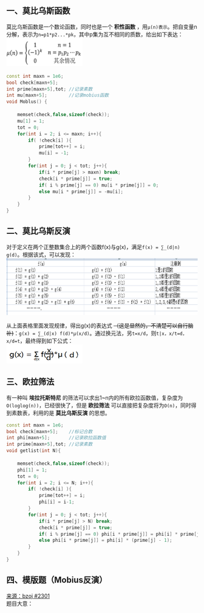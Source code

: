 ## 一、莫比乌斯函数
莫比乌斯函数是一个数论函数，同时也是一个 **积性函数** ，用`μ(n)表示`。把自变量n分解，表示为`n=p1*p2...*pk`，其中p集为互不相同的质数，给出如下表达：
<img src="_image/mobius_1.png" width="200" height="75" />
```c++
const int maxn = 1e6;
bool check[maxn+5];
int prime[maxn+5],tot; //记录素数
int mu[maxn+5];        //记录mobius函数
void Moblus() {

    memset(check,false,sizeof(check));
    mu[1] = 1;
    tot = 0;
    for(int i = 2; i <= maxn; i++){
        if( !check[i] ){
            prime[tot++] = i;
            mu[i] = -1;
        }
        for(int j = 0; j < tot; j++){
            if(i * prime[j] > maxn) break;
            check[i * prime[j]] = true;
            if( i % prime[j] == 0) mu[i * prime[j]] = 0;
            else mu[i * prime[j]] = -mu[i];
        }
    }
}
```
## 二、莫比乌斯反演
对于定义在两个正整数集合上的两个函数f(x)与g(x)，满足`f(x) = ∑_(d|n) g(d)`。根据该式，可以发现：
<img src="_image/mobius_2.png" width="600" height="150" />

从上面表格里面发现规律，得出g(x)的表达式  ~~（这是显然的，不清楚可以自行脑补)~~：`g(x) = ∑_(d|x) f(d)*μ(x/d)`。通过换元法，另`t=x/d`，则`t|x，x/t=d，x/d=t`，最终得到如下公式：
<br><img src="_image/mobius_3.png" width="200" height="50" />
## 三、欧拉筛法
有一种叫 **埃拉托斯特尼** 的筛法可以求出1~n内的所有欧拉函数值，复杂度为`O(loglog(n))`，已经很快了，但是 **欧拉筛法** 可以直接把复杂度将为`O(n)`，同时得到素数表，利用的是 **莫比乌斯反演** 的思想。
```c++
const int maxn = 1e6;
bool check[maxn+5];    //标记合数
int phi[maxn+5];       //记录欧拉函数值
int prime[maxn+5],tot; //记录素数
void getlist(int N){

    memset(check,false,sizeof(check));
    phi[1] = 1;
    tot = 0;
    for(int i = 2; i <= N; i++){
        if( !check[i] ){
            prime[tot++] = i;
            phi[i] = i-1;
        }
        for(int j = 0; j < tot; j++){
            if(i * prime[j] > N) break;
            check[i * prime[j]] = true;
            if( i % prime[j] == 0) phi[i * prime[j]] = phi[i] * prime[j];
            else phi[i * prime[j]] = phi[i] * (prime[j] - 1);
        }
    }
}
```
## 四、模版题（Mobius反演）
<a href="http://www.lydsy.com/JudgeOnline/problem.php?id=2301">来源：bzoj #2301</a><br>
题目大意：